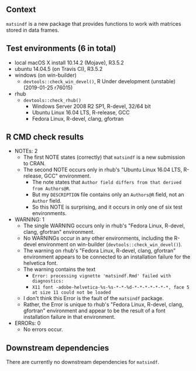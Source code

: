 ## Context
`matsindf` is a new package that provides functions to work with matrices stored in data frames.

## Test environments (6 in total)
* local macOS X install 10.14.2 (Mojave), R3.5.2
* ubuntu 14.04.5 (on Travis CI), R3.5.2
* windows (on win-builder)
    * `devtools::check_win_devel()`, R Under development (unstable) (2019-01-25 r76015)
* rhub
    * `devtools::check_rhub()`
        * Windows Server 2008 R2 SP1, R-devel, 32/64 bit
        * Ubuntu Linux 16.04 LTS, R-release, GCC
        * Fedora Linux, R-devel, clang, gfortran

## R CMD check results
* NOTEs: 2
    * The first NOTE states (correctly) that `matsindf` is a new submission to CRAN.
    * The second NOTE occurs only in rhub's "Ubuntu Linux 16.04 LTS, R-release, GCC" environment.
        * The note states that `Author field differs from that derived from Authors@R`.
        * But my `DESCRIPTION` file contains only an `Authors@R` field, not an `Author` field.
        * So this NOTE is surprising, and it occurs in only one of six test environments.
* WARNING: 1
    * The single WARNING occurs only in rhub's "Fedora Linux, R-devel, clang, gfortran" environment.
    * No WARNINGs occur in any other environments,
      including the R-devel environment on win-builder (`devtools::check_win_devel()`).
    * The warning on rhub's "Fedora Linux, R-devel, clang, gfortran" environment appears to be connected to
      an installation failure for the helvetica font.
    * The warning contains the text
        * `Error: processing vignette 'matsindf.Rmd' failed with diagnostics:`
        * `X11 font -adobe-helvetica-%s-%s-*-*-%d-*-*-*-*-*-*-*, face 5 at size 11 could not be loaded`
    * I don't think this Error is the fault of the `matsindf` package.
    * Rather, the Error is unique to rhub's "Fedora Linux, R-devel, clang, gfortran" environment
      and appear to be the result of a font installation failure in that environment.
* ERRORs: 0
    * No errors occur.

## Downstream dependencies
There are currently no downstream dependencies for `matsindf`.
